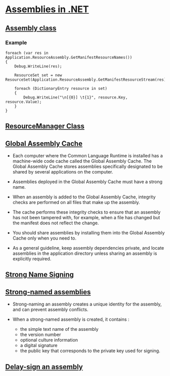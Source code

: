 
# [Assemblies in .NET](https://docs.microsoft.com/en-us/dotnet/standard/assembly/)

## [Assembly class](https://docs.microsoft.com/en-us/dotnet/api/system.reflection.assembly?view=net-6.0)

### Example

    foreach (var res in Application.ResourceAssembly.GetManifestResourceNames())
    {
        Debug.WriteLine(res);

        ResourceSet set = new ResourceSet(Application.ResourceAssembly.GetManifestResourceStream(res));

        foreach (DictionaryEntry resource in set)
        {
            Debug.WriteLine("\n[{0}] \t{1}", resource.Key, resource.Value);
        }
    }

## [ResourceManager Class](https://docs.microsoft.com/en-us/dotnet/api/system.resources.resourcemanager?view=net-6.0)

## [Global Assembly Cache](https://learn.microsoft.com/en-us/dotnet/framework/app-domains/gac)

- Each computer where the Common Language Runtime is installed has a machine-wide code cache called 
  the Global Assembly Cache. The Global Assembly Cache stores assemblies specifically designated 
  to be shared by several applications on the computer.

- Assemblies deployed in the Global Assembly Cache must have a strong name. 

- When an assembly is added to the Global Assembly Cache, integrity checks are performed on 
  all files that make up the assembly. 

- The cache performs these integrity checks to ensure that an assembly has not been tampered with, 
  for example, when a file has changed but the manifest does not reflect the change.

- You should share assemblies by installing them into the Global Assembly Cache only when you need to. 

- As a general guideline, keep assembly dependencies private, and locate assemblies in the 
  application directory unless sharing an assembly is explicitly required. 

## [Strong Name Signing](https://github.com/dotnet/runtime/blob/main/docs/project/strong-name-signing.md)

## [Strong-named assemblies](https://learn.microsoft.com/en-us/dotnet/standard/assembly/strong-named)

- Strong-naming an assembly creates a unique identity for the assembly, and can prevent assembly conflicts.

- When a strong-named assembly is created, it contains :
    - the simple text name of the assembly
    - the version number
    - optional culture information
    - a digital signature
    - the public key that corresponds to the private key used for signing.

## [Delay-sign an assembly](https://learn.microsoft.com/en-us/dotnet/standard/assembly/delay-sign)


